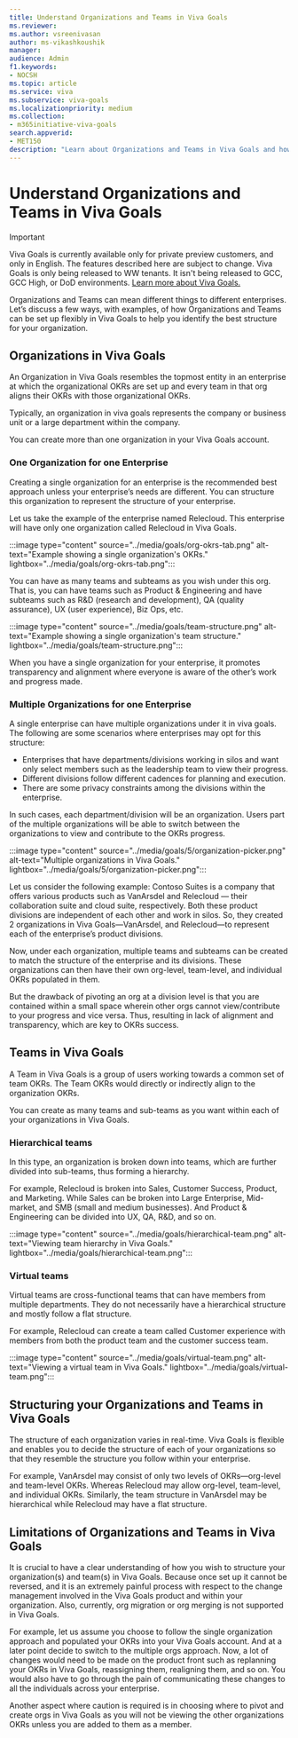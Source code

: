 ```yaml
---
title: Understand Organizations and Teams in Viva Goals
ms.reviewer: 
ms.author: vsreenivasan
author: ms-vikashkoushik
manager: 
audience: Admin
f1.keywords:
- NOCSH
ms.topic: article
ms.service: viva
ms.subservice: viva-goals
ms.localizationpriority: medium
ms.collection:  
- m365initiative-viva-goals  
search.appverid:
- MET150
description: "Learn about Organizations and Teams in Viva Goals and how to structure them. "
---
```


# Understand Organizations and Teams in Viva Goals 

> [!IMPORTANT]
> Viva Goals is currently available only for private preview customers, and only in English. The features described here are subject to change. Viva Goals is only being released to WW tenants. It isn't being released to GCC, GCC High, or DoD environments. [Learn more about Viva Goals.](https://go.microsoft.com/fwlink/?linkid=2189933)

Organizations and Teams can mean different things to different enterprises. Let’s discuss a few ways, with examples, of how Organizations and Teams can be set up flexibly in Viva Goals to help you identify the best structure for your organization. 

## Organizations in Viva Goals 

An Organization in Viva Goals resembles the topmost entity in an enterprise at which the organizational OKRs are set up and every team in that org aligns their OKRs with those organizational OKRs.  

Typically, an organization in viva goals represents the company or business unit or a large department within the company.  

You can create more than one organization in your Viva Goals account. 

### One Organization for one Enterprise 

Creating a single organization for an enterprise is the recommended best approach unless your enterprise’s needs are different. You can structure this organization to represent the structure of your enterprise. 

Let us take the example of the enterprise named Relecloud. This enterprise will have only one organization called Relecloud in Viva Goals.  

:::image type="content" source="../media/goals/org-okrs-tab.png" alt-text="Example showing a single organization's OKRs." lightbox="../media/goals/org-okrs-tab.png":::

You can have as many teams and subteams as you wish under this org. That is, you can have teams such as Product & Engineering and have subteams such as R&D (research and development), QA (quality assurance), UX (user experience), Biz Ops, etc. 

:::image type="content" source="../media/goals/team-structure.png" alt-text="Example showing a single organization's team structure." lightbox="../media/goals/team-structure.png":::

When you have a single organization for your enterprise, it promotes transparency and alignment where everyone is aware of the other’s work and progress made. 

### Multiple Organizations for one Enterprise 

A single enterprise can have multiple organizations under it in viva goals. The following are some scenarios where enterprises may opt for this structure: 

  - Enterprises that have departments/divisions working in silos and want only select members such as the leadership team to view their progress.
  - Different divisions follow different cadences for planning and execution.  
  - There are some privacy constraints among the divisions within the enterprise.

In such cases, each department/division will be an organization. Users part of the multiple organizations will be able to switch between the organizations to view and contribute to the OKRs progress. 

:::image type="content" source="../media/goals/5/organization-picker.png" alt-text="Multiple organizations in Viva Goals." lightbox="../media/goals/5/organization-picker.png":::

Let us consider the following example: Contoso Suites is a company that offers various products such as VanArsdel and Relecloud — their collaboration suite and cloud suite, respectively. Both these product divisions are independent of each other and work in silos. So, they created 2 organizations in Viva Goals—VanArsdel, and Relecloud—to represent each of the enterprise’s product divisions.  

Now, under each organization, multiple teams and subteams can be created to match the structure of the enterprise and its divisions. These organizations can then have their own org-level, team-level, and individual OKRs populated in them. 

But the drawback of pivoting an org at a division level is that you are contained within a small space wherein other orgs cannot view/contribute to your progress and vice versa. Thus, resulting in lack of alignment and transparency, which are key to OKRs success. 

## Teams in Viva Goals 

A Team in Viva Goals is a group of users working towards a common set of team OKRs. The Team OKRs would directly or indirectly align to the organization OKRs.  

You can create as many teams and sub-teams as you want within each of your organizations in Viva Goals. 

### Hierarchical teams 

In this type, an organization is broken down into teams, which are further divided into sub-teams, thus forming a hierarchy.  

For example, Relecloud is broken into Sales, Customer Success, Product, and Marketing. While Sales can be broken into Large Enterprise, Mid-market, and SMB (small and medium businesses). And Product & Engineering can be divided into UX, QA, R&D, and so on. 

:::image type="content" source="../media/goals/hierarchical-team.png" alt-text="Viewing team hierarchy in Viva Goals." lightbox="../media/goals/hierarchical-team.png":::

### Virtual teams 

Virtual teams are cross-functional teams that can have members from multiple departments. They do not necessarily have a hierarchical structure and mostly follow a flat structure. 

For example, Relecloud can create a team called Customer experience with members from both the product team and the customer success team. 

:::image type="content" source="../media/goals/virtual-team.png" alt-text="Viewing a virtual team in Viva Goals." lightbox="../media/goals/virtual-team.png":::

## Structuring your Organizations and Teams in Viva Goals 

The structure of each organization varies in real-time. Viva Goals is flexible and enables you to decide the structure of each of your organizations so that they resemble the structure you follow within your enterprise. 

For example, VanArsdel may consist of only two levels of OKRs—org-level and team-level OKRs. Whereas Relecloud may allow org-level, team-level, and individual OKRs. Similarly, the team structure in VanArsdel may be hierarchical while Relecloud may have a flat structure.  

## Limitations of Organizations and Teams in Viva Goals 

It is crucial to have a clear understanding of how you wish to structure your organization(s) and team(s) in Viva Goals. Because once set up it cannot be reversed, and it is an extremely painful process with respect to the change management involved in the Viva Goals product and within your organization. Also, currently, org migration or org merging is not supported in Viva Goals. 

For example, let us assume you choose to follow the single organization approach and populated your OKRs into your Viva Goals account. And at a later point decide to switch to the multiple orgs approach. Now, a lot of changes would need to be made on the product front such as replanning your OKRs in Viva Goals, reassigning them, realigning them, and so on. You would also have to go through the pain of communicating these changes to all the individuals across your enterprise.  

Another aspect where caution is required is in choosing where to pivot and create orgs in Viva Goals as you will not be viewing the other organizations OKRs unless you are added to them as a member. 
